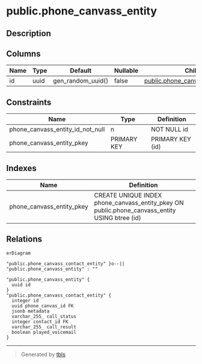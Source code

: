 # public.phone_canvass_entity

## Description

## Columns

| Name | Type | Default           | Nullable | Children                                                                      | Parents | Comment |
| ---- | ---- | ----------------- | -------- | ----------------------------------------------------------------------------- | ------- | ------- |
| id   | uuid | gen_random_uuid() | false    | [public.phone_canvass_contact_entity](public.phone_canvass_contact_entity.md) |         |         |

## Constraints

| Name                             | Type        | Definition       |
| -------------------------------- | ----------- | ---------------- |
| phone_canvass_entity_id_not_null | n           | NOT NULL id      |
| phone_canvass_entity_pkey        | PRIMARY KEY | PRIMARY KEY (id) |

## Indexes

| Name                      | Definition                                                                                    |
| ------------------------- | --------------------------------------------------------------------------------------------- |
| phone_canvass_entity_pkey | CREATE UNIQUE INDEX phone_canvass_entity_pkey ON public.phone_canvass_entity USING btree (id) |

## Relations

```mermaid
erDiagram

"public.phone_canvass_contact_entity" }o--|| "public.phone_canvass_entity" : ""

"public.phone_canvass_entity" {
  uuid id
}
"public.phone_canvass_contact_entity" {
  integer id
  uuid phone_canvas_id FK
  jsonb metadata
  varchar_255_ call_status
  integer contact_id FK
  varchar_255_ call_result
  boolean played_voicemail
}
```

---

> Generated by [tbls](https://github.com/k1LoW/tbls)

